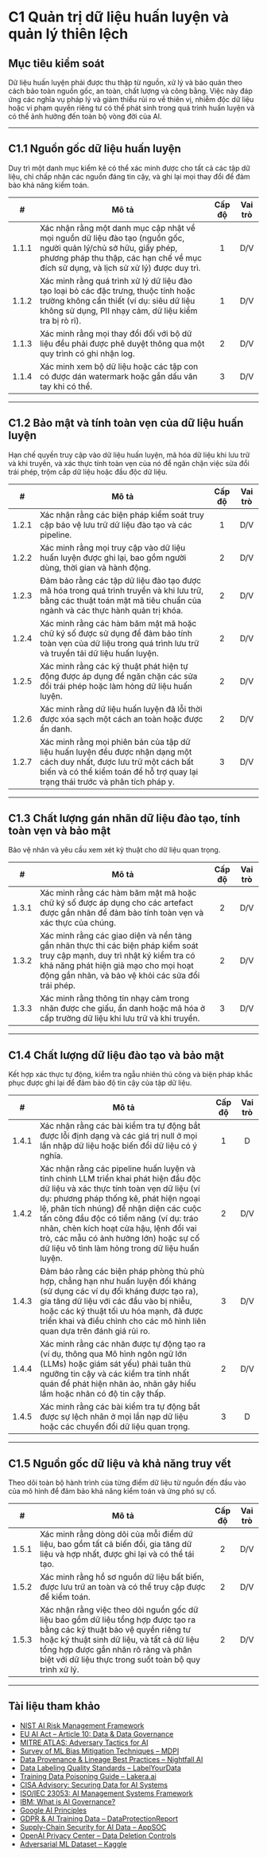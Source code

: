 # C1 Quản trị dữ liệu huấn luyện và quản lý thiên lệch

## Mục tiêu kiểm soát

Dữ liệu huấn luyện phải được thu thập từ nguồn, xử lý và bảo quản theo cách bảo toàn nguồn gốc, an toàn, chất lượng và công bằng. Việc này đáp ứng các nghĩa vụ pháp lý và giảm thiểu rủi ro về thiên vị, nhiễm độc dữ liệu hoặc vi phạm quyền riêng tư có thể phát sinh trong quá trình huấn luyện và có thể ảnh hưởng đến toàn bộ vòng đời của AI.

---

## C1.1 Nguồn gốc dữ liệu huấn luyện

Duy trì một danh mục kiểm kê có thể xác minh được cho tất cả các tập dữ liệu, chỉ chấp nhận các nguồn đáng tin cậy, và ghi lại mọi thay đổi để đảm bảo khả năng kiểm toán.

|   #   | Mô tả                                                                                                                                                                                                    | Cấp độ | Vai trò |
| :---: | -------------------------------------------------------------------------------------------------------------------------------------------------------------------------------------------------------- | :----: | :-----: |
| 1.1.1 | Xác nhận rằng một danh mục cập nhật về mọi nguồn dữ liệu đào tạo (nguồn gốc, người quản lý/chủ sở hữu, giấy phép, phương pháp thu thập, các hạn chế về mục đích sử dụng, và lịch sử xử lý) được duy trì. |   1    |   D/V   |
| 1.1.2 | Xác minh rằng quá trình xử lý dữ liệu đào tạo loại bỏ các đặc trưng, thuộc tính hoặc trường không cần thiết (ví dụ: siêu dữ liệu không sử dụng, PII nhạy cảm, dữ liệu kiểm tra bị rò rỉ).                |   1    |   D/V   |
| 1.1.3 | Xác minh rằng mọi thay đổi đối với bộ dữ liệu đều phải được phê duyệt thông qua một quy trình có ghi nhận log.                                                                                           |   2    |   D/V   |
| 1.1.4 | Xác minh xem bộ dữ liệu hoặc các tập con có được dán watermark hoặc gắn dấu vân tay khi có thể.                                                                                                          |   3    |   D/V   |

---

## C1.2 Bảo mật và tính toàn vẹn của dữ liệu huấn luyện

Hạn chế quyền truy cập vào dữ liệu huấn luyện, mã hóa dữ liệu khi lưu trữ và khi truyền, và xác thực tính toàn vẹn của nó để ngăn chặn việc sửa đổi trái phép, trộm cắp dữ liệu hoặc đầu độc dữ liệu.

|   #   | Mô tả                                                                                                                                                                                                    | Cấp độ | Vai trò |
| :---: | -------------------------------------------------------------------------------------------------------------------------------------------------------------------------------------------------------- | :----: | :-----: |
| 1.2.1 | Xác nhận rằng các biện pháp kiểm soát truy cập bảo vệ lưu trữ dữ liệu đào tạo và các pipeline.                                                                                                           |   1    |   D/V   |
| 1.2.2 | Xác minh rằng mọi truy cập vào dữ liệu huấn luyện được ghi lại, bao gồm người dùng, thời gian và hành động.                                                                                              |   2    |   D/V   |
| 1.2.3 | Đảm bảo rằng các tập dữ liệu đào tạo được mã hóa trong quá trình truyền và khi lưu trữ, bằng các thuật toán mật mã tiêu chuẩn của ngành và các thực hành quản trị khóa.                                  |   2    |   D/V   |
| 1.2.4 | Xác minh rằng các hàm băm mật mã hoặc chữ ký số được sử dụng để đảm bảo tính toàn vẹn của dữ liệu trong quá trình lưu trữ và truyền tải dữ liệu huấn luyện.                                              |   2    |   D/V   |
| 1.2.5 | Xác minh rằng các kỹ thuật phát hiện tự động được áp dụng để ngăn chặn các sửa đổi trái phép hoặc làm hỏng dữ liệu huấn luyện.                                                                           |   2    |   D/V   |
| 1.2.6 | Xác minh rằng dữ liệu huấn luyện đã lỗi thời được xóa sạch một cách an toàn hoặc được ẩn danh.                                                                                                           |   2    |   D/V   |
| 1.2.7 | Xác minh rằng mọi phiên bản của tập dữ liệu huấn luyện đều được nhận dạng một cách duy nhất, được lưu trữ một cách bất biến và có thể kiểm toán để hỗ trợ quay lại trạng thái trước và phân tích pháp y. |   3    |   D/V   |

---

## C1.3 Chất lượng gán nhãn dữ liệu đào tạo, tính toàn vẹn và bảo mật

Bảo vệ nhãn và yêu cầu xem xét kỹ thuật cho dữ liệu quan trọng.

|   #   | Mô tả                                                                                                                                                                                                                     | Cấp độ | Vai trò |
| :---: | ------------------------------------------------------------------------------------------------------------------------------------------------------------------------------------------------------------------------- | :----: | :-----: |
| 1.3.1 | Xác minh rằng các hàm băm mật mã hoặc chữ ký số được áp dụng cho các artefact được gắn nhãn để đảm bảo tính toàn vẹn và xác thực của chúng.                                                                               |   2    |   D/V   |
| 1.3.2 | Xác minh rằng các giao diện và nền tảng gắn nhãn thực thi các biện pháp kiểm soát truy cập mạnh, duy trì nhật ký kiểm tra có khả năng phát hiện giả mạo cho mọi hoạt động gắn nhãn, và bảo vệ khỏi các sửa đổi trái phép. |   2    |   D/V   |
| 1.3.3 | Xác minh rằng thông tin nhạy cảm trong nhãn được che giấu, ẩn danh hoặc mã hóa ở cấp trường dữ liệu khi lưu trữ và khi truyền.                                                                                            |   3    |   D/V   |

---

## C1.4 Chất lượng dữ liệu đào tạo và bảo mật

Kết hợp xác thực tự động, kiểm tra ngẫu nhiên thủ công và biện pháp khắc phục được ghi lại để đảm bảo độ tin cậy của tập dữ liệu.

|   #   | Mô tả                                                                                                                                                                                                                                                                                                                                                                                                      | Cấp độ | Vai trò |
| :---: | ---------------------------------------------------------------------------------------------------------------------------------------------------------------------------------------------------------------------------------------------------------------------------------------------------------------------------------------------------------------------------------------------------------- | :----: | :-----: |
| 1.4.1 | Xác nhận rằng các bài kiểm tra tự động bắt được lỗi định dạng và các giá trị null ở mọi lần nhập dữ liệu hoặc biến đổi dữ liệu có ý nghĩa.                                                                                                                                                                                                                                                                 |   1    |    D    |
| 1.4.2 | Xác nhận rằng các pipeline huấn luyện và tinh chỉnh LLM triển khai phát hiện đầu độc dữ liệu và xác thực tính toàn vẹn dữ liệu (ví dụ: phương pháp thống kê, phát hiện ngoại lệ, phân tích nhúng) để nhận diện các cuộc tấn công đầu độc có tiềm năng (ví dụ: tráo nhãn, chèn kích hoạt cửa hậu, lệnh đổi vai trò, các mẫu có ảnh hưởng lớn) hoặc sự cố dữ liệu vô tình làm hỏng trong dữ liệu huấn luyện. |   2    |   D/V   |
| 1.4.3 | Đảm bảo rằng các biện pháp phòng thủ phù hợp, chẳng hạn như huấn luyện đối kháng (sử dụng các ví dụ đối kháng được tạo ra), gia tăng dữ liệu với các đầu vào bị nhiễu, hoặc các kỹ thuật tối ưu hóa mạnh, đã được triển khai và điều chỉnh cho các mô hình liên quan dựa trên đánh giá rủi ro.                                                                                                             |   3    |   D/V   |
| 1.4.4 | Xác minh rằng các nhãn được tự động tạo ra (ví dụ, thông qua Mô hình ngôn ngữ lớn (LLMs) hoặc giám sát yếu) phải tuân thủ ngưỡng tin cậy và các kiểm tra tính nhất quán để phát hiện nhãn ảo, nhãn gây hiểu lầm hoặc nhãn có độ tin cậy thấp.                                                                                                                                                              |   2    |   D/V   |
| 1.4.5 | Xác minh rằng các bài kiểm tra tự động bắt được sự lệch nhãn ở mọi lần nạp dữ liệu hoặc các chuyển đổi dữ liệu quan trọng.                                                                                                                                                                                                                                                                                 |   3    |    D    |

---

## C1.5 Nguồn gốc dữ liệu và khả năng truy vết

Theo dõi toàn bộ hành trình của từng điểm dữ liệu từ nguồn đến đầu vào của mô hình để đảm bảo khả năng kiểm toán và ứng phó sự cố.

|   #   | Mô tả                                                                                                                                                                                                                                                                     | Cấp độ | Vai trò |
| :---: | ------------------------------------------------------------------------------------------------------------------------------------------------------------------------------------------------------------------------------------------------------------------------- | :----: | :-----: |
| 1.5.1 | Xác minh rằng dòng dõi của mỗi điểm dữ liệu, bao gồm tất cả biến đổi, gia tăng dữ liệu và hợp nhất, được ghi lại và có thể tái tạo.                                                                                                                                       |   2    |   D/V   |
| 1.5.2 | Xác minh rằng hồ sơ nguồn dữ liệu bất biến, được lưu trữ an toàn và có thể truy cập được để kiểm toán.                                                                                                                                                                    |   2    |   D/V   |
| 1.5.3 | Xác nhận rằng việc theo dõi nguồn gốc dữ liệu bao gồm dữ liệu tổng hợp được tạo ra bằng các kỹ thuật bảo vệ quyền riêng tư hoặc kỹ thuật sinh dữ liệu, và tất cả dữ liệu tổng hợp được gắn nhãn rõ ràng và phân biệt với dữ liệu thực trong suốt toàn bộ quy trình xử lý. |   2    |   D/V   |

---

## Tài liệu tham khảo

* [NIST AI Risk Management Framework](https://www.nist.gov/itl/ai-risk-management-framework)
* [EU AI Act – Article 10: Data & Data Governance](https://artificialintelligenceact.eu/article/10/)
* [MITRE ATLAS: Adversary Tactics for AI](https://atlas.mitre.org/)
* [Survey of ML Bias Mitigation Techniques – MDPI](https://www.mdpi.com/2673-6470/4/1/1)
* [Data Provenance & Lineage Best Practices – Nightfall AI](https://www.nightfall.ai/ai-security-101/data-provenance-and-lineage)
* [Data Labeling Quality Standards – LabelYourData](https://labelyourdata.com/articles/data-labeling-quality-and-how-to-measure-it)
* [Training Data Poisoning Guide – Lakera.ai](https://www.lakera.ai/blog/training-data-poisoning)
* [CISA Advisory: Securing Data for AI Systems](https://www.cisa.gov/news-events/cybersecurity-advisories/aa25-142a)
* [ISO/IEC 23053: AI Management Systems Framework](https://www.iso.org/sectors/it-technologies/ai)
* [IBM: What is AI Governance?](https://www.ibm.com/think/topics/ai-governance)
* [Google AI Principles](https://ai.google/principles/)
* [GDPR & AI Training Data – DataProtectionReport](https://www.dataprotectionreport.com/2024/08/recent-regulatory-developments-in-training-artificial-intelligence-ai-models-under-the-gdpr/)
* [Supply-Chain Security for AI Data – AppSOC](https://www.appsoc.com/blog/ai-is-the-new-frontier-of-supply-chain-security)
* [OpenAI Privacy Center – Data Deletion Controls](https://privacy.openai.com/policies?modal=take-control)
* [Adversarial ML Dataset – Kaggle](https://www.kaggle.com/datasets/cnrieiit/adversarial-machine-learning-dataset)

